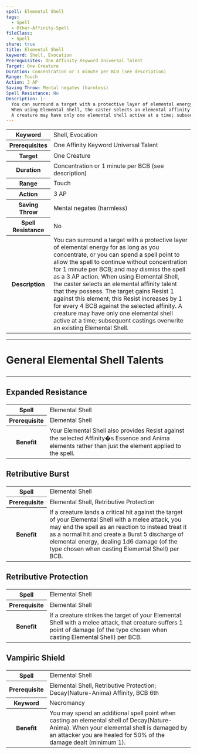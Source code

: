```yaml
---
spell: Elemental Shell
tags:
  - Spell
  - Other-Affinity-Spell
fileClass:
  - Spell
share: true
title: Elemental Shell
keyword: Shell, Evocation
Prerequisites: One Affinity Keyword Universal Talent
Target: One Creature
Duration: Concentration or 1 minute per BCB (see description)
Range: Touch
Action: 3 AP
Saving Throw: Mental negates (harmless)
Spell Resistance: No
Description: |-
  You can surround a target with a protective layer of elemental energy for as long as you concentrate, or you can spend a spell point to allow the spell to continue without concentration for 1 minute per BCB; and may dismiss the spell as a 3 AP action.
  When using Elemental Shell, the caster selects an elemental affinity talent that they possess. The target gains Resist 1 against this element; this Resist increases by 1 for every 4 BCB against the selected affinity.
  A creature may have only one elemental shell active at a time; subsequent castings overwrite an existing Elemental Shell.
---
```


<p><span dir="ltr" style="overflow-x: auto;"><table><tbody><tr><th dir="ltr">Keyword</th><td dir="ltr">Shell, Evocation</td></tr><tr><th dir="ltr">Prerequisites</th><td dir="ltr">One Affinity Keyword Universal Talent</td></tr><tr><th dir="ltr">Target</th><td dir="ltr">One Creature</td></tr><tr><th dir="ltr">Duration</th><td dir="ltr">Concentration or 1 minute per BCB (see description)</td></tr><tr><th dir="ltr">Range</th><td dir="ltr">Touch</td></tr><tr><th dir="ltr">Action</th><td dir="ltr">3 AP</td></tr><tr><th dir="ltr">Saving Throw</th><td dir="ltr">Mental negates (harmless)</td></tr><tr><th dir="ltr">Spell Resistance</th><td dir="ltr">No</td></tr><tr><th dir="ltr">Description</th><td dir="ltr">You can surround a target with a protective layer of elemental energy for as long as you concentrate, or you can spend a spell point to allow the spell to continue without concentration for 1 minute per BCB; and may dismiss the spell as a 3 AP action.
When using Elemental Shell, the caster selects an elemental affinity talent that they possess. The target gains Resist 1 against this element; this Resist increases by 1 for every 4 BCB against the selected affinity.
A creature may have only one elemental shell active at a time; subsequent castings overwrite an existing Elemental Shell.</td></tr></tbody></table></span></p><span><span><hr></span></span><h1><span><p dir="auto">General Elemental Shell Talents</p></span></h1><span><span><hr></span></span><h2><span><p dir="auto">Expanded Resistance</p></span></h2><p><span dir="ltr" style="overflow-x: auto;"><table><tbody><tr><th dir="ltr">Spell</th><td dir="ltr">Elemental Shell</td></tr><tr><th dir="ltr">Prerequisite</th><td dir="ltr">Elemental Shell</td></tr><tr><th dir="ltr">Benefit</th><td dir="ltr">Your Elemental Shell also provides Resist against the selected Affinity�s Essence and Anima elements rather than just the element applied to the spell.</td></tr></tbody></table></span></p><h2><span><p dir="auto">Retributive Burst</p></span></h2><p><span dir="ltr" style="overflow-x: auto;"><table><tbody><tr><th dir="ltr">Spell</th><td dir="ltr">Elemental Shell</td></tr><tr><th dir="ltr">Prerequisite</th><td dir="ltr">Elemental Shell, Retributive Protection</td></tr><tr><th dir="ltr">Benefit</th><td dir="ltr">If a creature lands a critical hit against the target of your Elemental Shell with a melee attack, you may end the spell as an reaction to instead treat it as a normal hit and create a Burst 5 discharge of elemental energy, dealing 1d6 damage (of the type chosen when casting Elemental Shell) per BCB.</td></tr></tbody></table></span></p><h2><span><p dir="auto">Retributive Protection</p></span></h2><p><span dir="ltr" style="overflow-x: auto;"><table><tbody><tr><th dir="ltr">Spell</th><td dir="ltr">Elemental Shell</td></tr><tr><th dir="ltr">Prerequisite</th><td dir="ltr">Elemental Shell</td></tr><tr><th dir="ltr">Benefit</th><td dir="ltr">If a creature strikes the target of your Elemental Shell with a melee attack, that creature suffers 1 point of damage (of the type chosen when casting Elemental Shell) per BCB.</td></tr></tbody></table></span></p><h2><span><p dir="auto">Vampiric Shield</p></span></h2><p><span dir="ltr" style="overflow-x: auto;"><table><tbody><tr><th dir="ltr">Spell</th><td dir="ltr">Elemental Shell</td></tr><tr><th dir="ltr">Prerequisite</th><td dir="ltr">Elemental Shell, Retributive Protection; Decay(Nature-Anima) Affinity, BCB 6th</td></tr><tr><th dir="ltr">Keyword</th><td dir="ltr">Necromancy</td></tr><tr><th dir="ltr">Benefit</th><td dir="ltr">You may spend an additional spell point when casting an elemental shell of Decay(Nature-Anima). When your elemental shell is damaged by an attacker you are healed for 50% of the damage dealt (minimum 1).</td></tr></tbody></table></span></p>